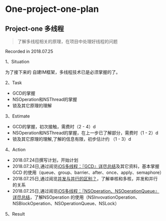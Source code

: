 # One-project-one-plan

## Project-one 多线程 
> 了解多线程相关的原理，在项目中处理好线程的问题

Recorded in 2018.07.25

1、Situation
  
  为了接下来的 自建IM框架<!--及未来面试的需求-->，多线程技术已是必须掌握的了。

2、Task
  
  - GCD的掌握
  - NSOperation和NSThread的掌握
  - 锁及其它原理的理解
  
3、Estimate
  - GCD的掌握，初次接触，需费时（2 - 4）d
  - NSOperation和NSThread的掌握，在上一步已了解部分，需费时（1 - 2）d
  - 锁及其它原理的理解,了解的信息有限，初步估计约 （1 - 3）d

4、Action

  - 2018.07.24日撰写计划，开始计划
  - 2018.07.24日,通过阅览[iOS多线程：『GCD』详尽总结](https://bujige.net/blog/iOS-Complete-learning-GCD.html)及其它资料，基本掌握 GCD 的使用（queue、group、barrier、after、once、apply、semaphore）
  - 2018.07.25日,通过阅览[并发与并行的区别？](https://www.zhihu.com/question/33515481)，了解单核和多核，并发和并行的关系
  - 2018.07.25日,通过阅览[iOS多线程：『NSOperation、NSOperationQueue』详尽总结](https://bujige.net/blog/iOS-Complete-learning-NSOperation.html)，了解NSOperation 的使用（NSInvovationOperation、NSBlockOperation、NSOperationQueue、NSLock）


5、Result
